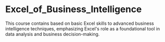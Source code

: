 # Excel_of_Business_Intelligence
This course contains based on basic Excel skills to advanced business intelligence techniques, emphasizing Excel's role as a foundational tool in data analysis and business decision-making.
